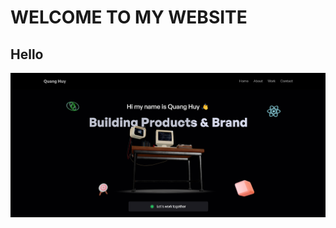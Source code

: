 # WELCOME TO MY WEBSITE

## Hello
![Hello!!!!](https://github.com/huy2108/ThreeJs_Portfolio/blob/main/image.png)



